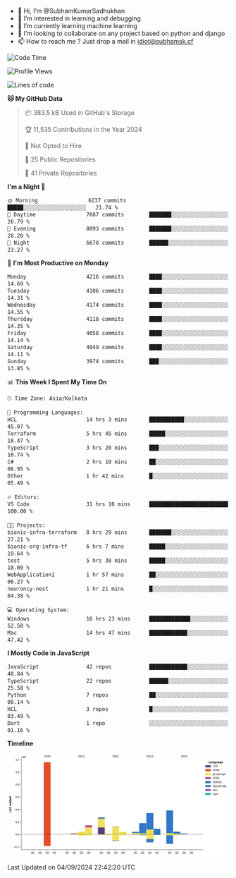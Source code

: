 - 👋 Hi, I’m @SubhamKumarSadhukhan
- 👀 I’m interested in learning and debugging
- 🌱 I’m currently learning machine learning
- 💞️ I’m looking to collaborate on any project based on python and django
- 📫 How to reach me ?
      Just drop a mail in idiot@subhamsk.cf

<!---
SubhamKumarSadhukhan/SubhamKumarSadhukhan is a ✨ special ✨ repository because its `README.md` (this file) appears on your GitHub profile.
You can click the Preview link to take a look at your changes.
--->


<!--START_SECTION:waka-->
![Code Time](http://img.shields.io/badge/Code%20Time-2%2C465%20hrs%2030%20mins-blue)

![Profile Views](http://img.shields.io/badge/Profile%20Views-0-blue)

![Lines of code](https://img.shields.io/badge/From%20Hello%20World%20I%27ve%20Written-2.9%20million%20lines%20of%20code-blue)

**🐱 My GitHub Data** 

> 📦 383.5 kB Used in GitHub's Storage 
 > 
> 🏆 11,535 Contributions in the Year 2024
 > 
> 🚫 Not Opted to Hire
 > 
> 📜 25 Public Repositories 
 > 
> 🔑 41 Private Repositories 
 > 
**I'm a Night 🦉** 

```text
🌞 Morning                6237 commits        █████░░░░░░░░░░░░░░░░░░░░   21.74 % 
🌆 Daytime                7687 commits        ███████░░░░░░░░░░░░░░░░░░   26.79 % 
🌃 Evening                8093 commits        ███████░░░░░░░░░░░░░░░░░░   28.20 % 
🌙 Night                  6678 commits        ██████░░░░░░░░░░░░░░░░░░░   23.27 % 
```
📅 **I'm Most Productive on Monday** 

```text
Monday                   4216 commits        ████░░░░░░░░░░░░░░░░░░░░░   14.69 % 
Tuesday                  4106 commits        ████░░░░░░░░░░░░░░░░░░░░░   14.31 % 
Wednesday                4174 commits        ████░░░░░░░░░░░░░░░░░░░░░   14.55 % 
Thursday                 4118 commits        ████░░░░░░░░░░░░░░░░░░░░░   14.35 % 
Friday                   4058 commits        ████░░░░░░░░░░░░░░░░░░░░░   14.14 % 
Saturday                 4049 commits        ████░░░░░░░░░░░░░░░░░░░░░   14.11 % 
Sunday                   3974 commits        ███░░░░░░░░░░░░░░░░░░░░░░   13.85 % 
```


📊 **This Week I Spent My Time On** 

```text
🕑︎ Time Zone: Asia/Kolkata

💬 Programming Languages: 
HCL                      14 hrs 3 mins       ███████████░░░░░░░░░░░░░░   45.07 % 
Terraform                5 hrs 45 mins       █████░░░░░░░░░░░░░░░░░░░░   18.47 % 
TypeScript               3 hrs 20 mins       ███░░░░░░░░░░░░░░░░░░░░░░   10.74 % 
C#                       2 hrs 10 mins       ██░░░░░░░░░░░░░░░░░░░░░░░   06.95 % 
Other                    1 hr 42 mins        █░░░░░░░░░░░░░░░░░░░░░░░░   05.49 % 

🔥 Editors: 
VS Code                  31 hrs 10 mins      █████████████████████████   100.00 % 

🐱‍💻 Projects: 
bionic-infra-terraform   8 hrs 29 mins       ███████░░░░░░░░░░░░░░░░░░   27.21 % 
bionic-org-infra-tf      6 hrs 7 mins        █████░░░░░░░░░░░░░░░░░░░░   19.64 % 
test                     5 hrs 38 mins       █████░░░░░░░░░░░░░░░░░░░░   18.09 % 
WebApplication1          1 hr 57 mins        ██░░░░░░░░░░░░░░░░░░░░░░░   06.27 % 
neuroncy-nest            1 hr 21 mins        █░░░░░░░░░░░░░░░░░░░░░░░░   04.38 % 

💻 Operating System: 
Windows                  16 hrs 23 mins      █████████████░░░░░░░░░░░░   52.58 % 
Mac                      14 hrs 47 mins      ████████████░░░░░░░░░░░░░   47.42 % 
```

**I Mostly Code in JavaScript** 

```text
JavaScript               42 repos            ████████████░░░░░░░░░░░░░   48.84 % 
TypeScript               22 repos            ██████░░░░░░░░░░░░░░░░░░░   25.58 % 
Python                   7 repos             ██░░░░░░░░░░░░░░░░░░░░░░░   08.14 % 
HCL                      3 repos             █░░░░░░░░░░░░░░░░░░░░░░░░   03.49 % 
Dart                     1 repo              ░░░░░░░░░░░░░░░░░░░░░░░░░   01.16 % 
```



**Timeline**

![Lines of Code chart](https://raw.githubusercontent.com/SubhamKumarSadhukhan/SubhamKumarSadhukhan/main/assets/bar_graph.png)


 Last Updated on 04/09/2024 22:42:20 UTC
<!--END_SECTION:waka-->
